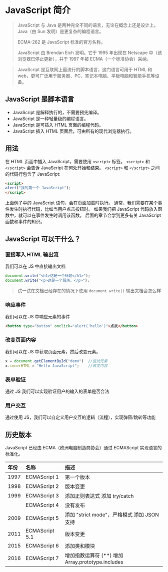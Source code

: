 # JavaScript 简介

> JavaScript 与 Java 是两种完全不同的语言，无论在概念上还是设计上。Java（由 Sun 发明）是更复杂的编程语言。
>
> ECMA-262 是 JavaScript 标准的官方名称。
> 
> JavaScript 由 Brendan Eich 发明。它于 1995 年出现在 Netscape 中（该浏览器已停止更新），并于 1997 年被 ECMA（一个标准协会）采纳。

> JavaScript 是互联网上最流行的脚本语言，这门语言可用于 HTML 和 web，更可广泛用于服务器、PC、笔记本电脑、平板电脑和智能手机等设备。

## JavaScript 是脚本语言

- JavaScript 是解释执行的，不需要预先编译。
- JavaScript 是一种轻量级的编程语言。
- JavaScript 是可插入 HTML 页面的编程代码。
- JavaScript 插入 HTML 页面后，可由所有的现代浏览器执行。

## 用法

在 HTML 页面中插入 JavaScript，需要使用 `<script>` 标签。
`<script>` 和 `</script>` 会告诉 JavaScript 在何处开始和结束。
`<script>` 和 `</script>` 之间的代码行包含了 JavaScript:

```html
<script>
alert("我的第一个 JavaScript");
</script>
```

上面例子中的 JavaScript 语句，会在页面加载时执行。
通常，我们需要在某个事件发生时执行代码，比如当用户点击按钮时。
如果我们把 JavaScript 代码放入函数中，就可以在事件发生时调用该函数。
后面的章节会学到更多有关 JavaScript 函数和事件的知识。

## JavaScript 可以干什么？

### 直接写入 HTML 输出流

我们可以在 JS 中直接输出文档

```javascript
document.write("<h1>这是一个标题</h1>");
document.write("<p>这是一个段落。</p>");
```

> 试一试在文档已经存在的情况下使用 `document.write()` 输出文档会怎么样

### 响应事件

我们可以在 JS 中响应元素的事件

```html
<button type="button" onclick="alert('hello')">点我</button>
```

### 改变页面内容

我们可以在 JS 中获取页面元素，然后改变元素。

```javascript
x = document.getElementById("demo")  //查找元素
x.innerHTML = "Hello JavaScript";    //改变内容
```

### 表单验证

通过 JS 我们可以实现验证用户的输入的表单是否合法

### 用户交互

通过使用 JS，我们可以自定义用户交互的逻辑（流程），实现弹窗/跳转等功能

## 历史版本

JavaScript 已经由 ECMA（欧洲电脑制造商协会）通过 ECMAScript 实现语言的标准化。

|年份	 |名称	| 描述|
|:-----|:----|:----|
|1997	|ECMAScript 1	| 第一个版本|
|1998	|ECMAScript 2	|版本变更|
|1999	|ECMAScript 3	|添加正则表达式 添加 try/catch|
| |ECMAScript 4	|没有发布|
|2009	|ECMAScript 5 |	添加 "strict mode"，严格模式 添加 JSON 支持|
|2011	|ECMAScript 5.1 |版本变更|
|2015 |ECMAScript 6	|添加类和模块|
|2016	|ECMAScript 7	|增加指数运算符 (**) 增加 Array.prototype.includes|